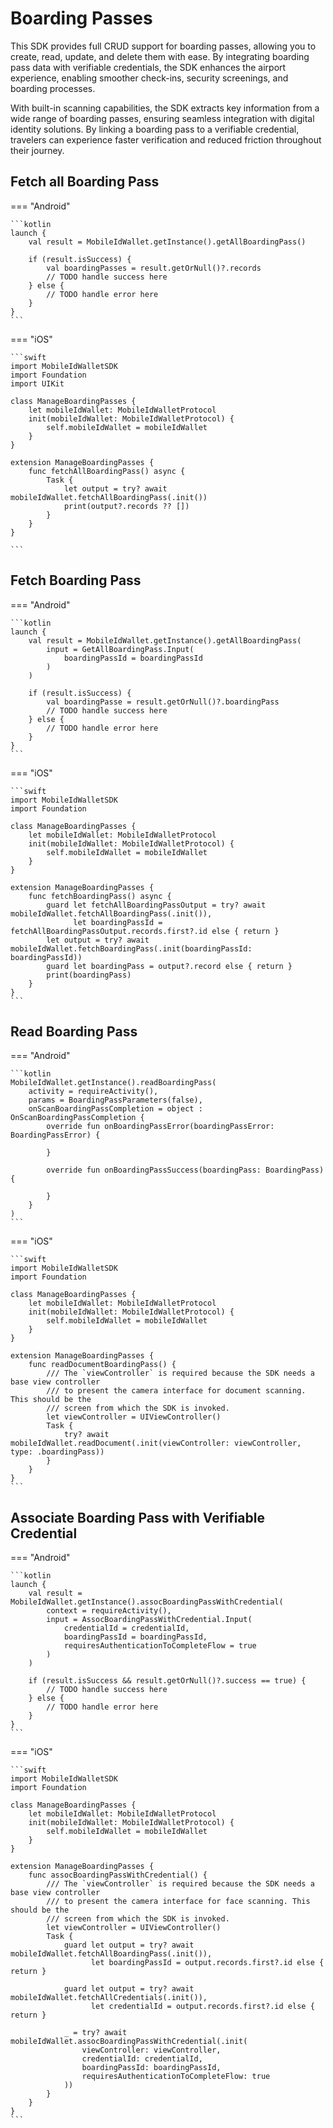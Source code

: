 # Boarding Passes

This SDK provides full CRUD support for boarding passes, allowing you to create, read, update, and delete them with ease. By integrating boarding pass data with verifiable credentials, the SDK enhances the airport experience, enabling smoother check-ins, security screenings, and boarding processes.

With built-in scanning capabilities, the SDK extracts key information from a wide range of boarding passes, ensuring seamless integration with digital identity solutions. By linking a boarding pass to a verifiable credential, travelers can experience faster verification and reduced friction throughout their journey.

## Fetch all Boarding Pass

=== "Android"

    ```kotlin
    launch {
		val result = MobileIdWallet.getInstance().getAllBoardingPass()
		
		if (result.isSuccess) {
			val boardingPasses = result.getOrNull()?.records
			// TODO handle success here
		} else {
			// TODO handle error here
		}
	}
    ```

=== "iOS"

    ```swift
	import MobileIdWalletSDK
	import Foundation
	import UIKit
	
	class ManageBoardingPasses {
	    let mobileIdWallet: MobileIdWalletProtocol
	    init(mobileIdWallet: MobileIdWalletProtocol) {
	        self.mobileIdWallet = mobileIdWallet
	    }
	}
	
	extension ManageBoardingPasses {
	    func fetchAllBoardingPass() async {
	        Task {
	            let output = try? await mobileIdWallet.fetchAllBoardingPass(.init())
	            print(output?.records ?? [])
	        }
	    }
	}

    ```


## Fetch Boarding Pass

=== "Android"

    ```kotlin
    launch {
		val result = MobileIdWallet.getInstance().getAllBoardingPass(
			input = GetAllBoardingPass.Input(
				boardingPassId = boardingPassId
			)
		)

		if (result.isSuccess) {
			val boardingPasse = result.getOrNull()?.boardingPass
			// TODO handle success here
		} else {
			// TODO handle error here
		}
	}
    ```

=== "iOS"

    ```swift
	import MobileIdWalletSDK
	import Foundation
	
	class ManageBoardingPasses {
	    let mobileIdWallet: MobileIdWalletProtocol
	    init(mobileIdWallet: MobileIdWalletProtocol) {
	        self.mobileIdWallet = mobileIdWallet
	    }
	}
	
	extension ManageBoardingPasses {
	    func fetchBoardingPass() async {
	        guard let fetchAllBoardingPassOutput = try? await mobileIdWallet.fetchAllBoardingPass(.init()),
	              let boardingPassId = fetchAllBoardingPassOutput.records.first?.id else { return }
	        let output = try? await mobileIdWallet.fetchBoardingPass(.init(boardingPassId: boardingPassId))
	        guard let boardingPass = output?.record else { return }
	        print(boardingPass)
	    }
	}
    ```
    
## Read Boarding Pass

=== "Android"

    ```kotlin
    MobileIdWallet.getInstance().readBoardingPass(
		activity = requireActivity(),
		params = BoardingPassParameters(false),
		onScanBoardingPassCompletion = object : OnScanBoardingPassCompletion {
			override fun onBoardingPassError(boardingPassError: BoardingPassError) {
				
			}

			override fun onBoardingPassSuccess(boardingPass: BoardingPass) {
				
			}
		}
	)
    ```

=== "iOS"

    ```swift
	import MobileIdWalletSDK
	import Foundation
	
	class ManageBoardingPasses {
	    let mobileIdWallet: MobileIdWalletProtocol
	    init(mobileIdWallet: MobileIdWalletProtocol) {
	        self.mobileIdWallet = mobileIdWallet
	    }
	}
	
	extension ManageBoardingPasses {
	    func readDocumentBoardingPass() {
	        /// The `viewController` is required because the SDK needs a base view controller
	        /// to present the camera interface for document scanning. This should be the
	        /// screen from which the SDK is invoked.
	        let viewController = UIViewController()
	        Task {
	            try? await mobileIdWallet.readDocument(.init(viewController: viewController, type: .boardingPass))
	        }
	    }
	}
    ```
    
## Associate Boarding Pass with Verifiable Credential

=== "Android"

    ```kotlin
    launch {
		val result = MobileIdWallet.getInstance().assocBoardingPassWithCredential(
			context = requireActivity(),
			input = AssocBoardingPassWithCredential.Input(
				credentialId = credentialId,
				boardingPassId = boardingPassId,
				requiresAuthenticationToCompleteFlow = true
			)
		)

		if (result.isSuccess && result.getOrNull()?.success == true) {
			// TODO handle success here
		} else {
			// TODO handle error here
		}
	}
    ```

=== "iOS"

    ```swift
	import MobileIdWalletSDK
	import Foundation
	
	class ManageBoardingPasses {
	    let mobileIdWallet: MobileIdWalletProtocol
	    init(mobileIdWallet: MobileIdWalletProtocol) {
	        self.mobileIdWallet = mobileIdWallet
	    }
	}
	
	extension ManageBoardingPasses {
	    func assocBoardingPassWithCredential() {
	        /// The `viewController` is required because the SDK needs a base view controller
	        /// to present the camera interface for face scanning. This should be the
	        /// screen from which the SDK is invoked.
	        let viewController = UIViewController()
	        Task {
	            guard let output = try? await mobileIdWallet.fetchAllBoardingPass(.init()),
	                  let boardingPassId = output.records.first?.id else { return }
	
	            guard let output = try? await mobileIdWallet.fetchAllCredentials(.init()),
	                  let credentialId = output.records.first?.id else { return }
	
	            _ = try? await mobileIdWallet.assocBoardingPassWithCredential(.init(
	                viewController: viewController,
	                credentialId: credentialId,
	                boardingPassId: boardingPassId,
	                requiresAuthenticationToCompleteFlow: true
	            ))
	        }
	    }
	}
    ```